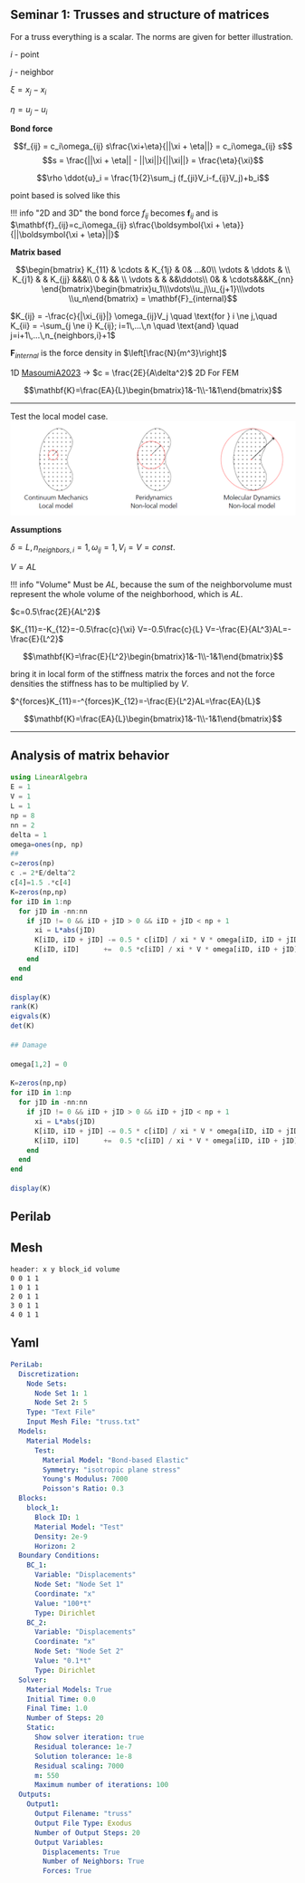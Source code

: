 ## Seminar 1: Trusses and structure of matrices

For a truss everything is a scalar. The norms are given for better illustration.

$i$ - point

$j$ - neighbor

$\xi = x_j-x_i$

$\eta = u_j - u_i$

__Bond force__

$$f_{ij} = c_i\omega_{ij} s\frac{\xi+\eta}{||\xi + \eta||} = c_i\omega_{ij} s$$
$$s = \frac{||\xi + \eta|| - ||\xi||}{||\xi||} = \frac{\eta}{\xi}$$


$$\rho \ddot{u}_i = \frac{1}{2}\sum_j (f_{ji}V_i-f_{ij}V_j)+b_i$$

point based is solved like this

!!! info "2D and 3D"
    the bond force $f_{ij}$ becomes $\mathbf{f}_{ij}$ and is $\mathbf{f}_{ij}=c_i\omega_{ij} s\frac{\boldsymbol{\xi + \eta}}{||\boldsymbol{\xi + \eta}||}$



__Matrix based__

$$\begin{bmatrix}
K_{11} & \cdots & K_{1j} & 0& ...&0\\
\vdots & \ddots & \\
K_{j1} &  & K_{jj} &&&\\
0 & && \\
\vdots & & &&\ddots\\
0& & \cdots&&&K_{nn}
\end{bmatrix}\begin{bmatrix}u_1\\\vdots\\u_j\\u_{j+1}\\\vdots \\u_n\end{bmatrix} = \mathbf{F}_{internal}$$

$K_{ij} = -\frac{c}{|\xi_{ij}|} \omega_{ij}V_j \quad \text{for } i \ne j,\quad K_{ii} = -\sum_{j \ne i} K_{ij}; i=1\,...\,n \quad \text{and} \quad j=i+1\,...\,n_{neighbors,i}+1$

$\mathbf{F}_{internal}$ is the force density in $\left[\frac{N}{m^3}\right]$


1D [MasoumiA2023](@cite) $\rightarrow$ $c = \frac{2E}{A\delta^2}$
2D
For FEM

$$\mathbf{K}=\frac{EA}{L}\begin{bmatrix}1&-1\\-1&1\end{bmatrix}$$


---
Test the local model case.
![](../assets/theory_comp.png)

**Assumptions**

 $\delta = L,\, n_{neighbors,i}=1,\, \omega_{ij}=1,\, V_i=V=const.$

$V=AL$


!!! info "Volume"
    Must be $AL$, because the sum of the neighborvolume must represent the whole volume of the neighborhood, which is $AL$.



$c=0.5\frac{2E}{AL^2}$

$K_{11}=-K_{12}=-0.5\frac{c}{\xi} V=-0.5\frac{c}{L} V=-\frac{E}{AL^3}AL=-\frac{E}{L^2}$



$$\mathbf{K}=\frac{E}{L^2}\begin{bmatrix}1&-1\\-1&1\end{bmatrix}$$

bring it in local form of the stiffness matrix the forces and not the force densities the stiffness has to be multiplied by $V$.


$^{forces}K_{11}=-^{forces}K_{12}=-\frac{E}{L^2}AL=\frac{EA}{L}$


$$\mathbf{K}=\frac{EA}{L}\begin{bmatrix}1&-1\\-1&1\end{bmatrix}$$

---


## Analysis of matrix behavior
```julia
using LinearAlgebra
E = 1
V = 1
L = 1
np = 8
nn = 2
delta = 1
omega=ones(np, np)
##
c=zeros(np)
c .= 2*E/delta^2
c[4]=1.5 .*c[4]
K=zeros(np,np)
for iID in 1:np
  for jID in -nn:nn
    if jID != 0 && iID + jID > 0 && iID + jID < np + 1
      xi = L*abs(jID)
      K[iID, iID + jID] -= 0.5 * c[iID] / xi * V * omega[iID, iID + jID]
      K[iID, iID]      +=  0.5 *c[iID] / xi * V * omega[iID, iID + jID]
    end
  end
end

display(K)
rank(K)
eigvals(K)
det(K)

## Damage

omega[1,2] = 0

K=zeros(np,np)
for iID in 1:np
  for jID in -nn:nn
    if jID != 0 && iID + jID > 0 && iID + jID < np + 1
      xi = L*abs(jID)
      K[iID, iID + jID] -= 0.5 * c[iID] / xi * V * omega[iID, iID + jID]
      K[iID, iID]      +=  0.5 *c[iID] / xi * V * omega[iID, iID + jID]
    end
  end
end

display(K)

```

## Perilab
## Mesh
```plaintext
header: x y block_id volume
0 0 1 1
1 0 1 1
2 0 1 1
3 0 1 1
4 0 1 1
```

## Yaml
```yaml
PeriLab:
  Discretization:
    Node Sets:
      Node Set 1: 1
      Node Set 2: 5
    Type: "Text File"
    Input Mesh File: "truss.txt"
  Models:
    Material Models:
      Test:
        Material Model: "Bond-based Elastic"
        Symmetry: "isotropic plane stress"
        Young's Modulus: 7000
        Poisson's Ratio: 0.3
  Blocks:
    block_1:
      Block ID: 1
      Material Model: "Test"
      Density: 2e-9
      Horizon: 2
  Boundary Conditions:
    BC_1:
      Variable: "Displacements"
      Node Set: "Node Set 1"
      Coordinate: "x"
      Value: "100*t"
      Type: Dirichlet
    BC_2:
      Variable: "Displacements"
      Coordinate: "x"
      Node Set: "Node Set 2"
      Value: "0.1*t"
      Type: Dirichlet
  Solver:
    Material Models: True
    Initial Time: 0.0
    Final Time: 1.0
    Number of Steps: 20
    Static:
      Show solver iteration: true
      Residual tolerance: 1e-7
      Solution tolerance: 1e-8
      Residual scaling: 7000
      m: 550
      Maximum number of iterations: 100
  Outputs:
    Output1:
      Output Filename: "truss"
      Output File Type: Exodus
      Number of Output Steps: 20
      Output Variables:
        Displacements: True
        Number of Neighbors: True
        Forces: True
```
